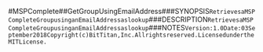 #MSPComplete##GetGroupUsingEmailAddress###SYNOPSIS```RetrievesaMSPCompleteGroupusinganEmailAddressaslookup```###DESCRIPTION```RetrievesaMSPCompleteGroupusinganEmailAddressaslookup```###NOTES```Version:1.0Date:03September2018Copyright(c)BitTitan,Inc.Allrightsreserved.LicensedundertheMITLicense.```
